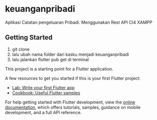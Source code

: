 # keuanganpribadi

Aplikasi Catatan pengeluaran Pribadi.
Menggunakan Rest API CI4 XAMPP

## Getting Started

1. git clone
2. lalu ubah nama folder dari kasku menjadi keuanganpribadi
3. lalu jalankan flutter pub get di terminal

This project is a starting point for a Flutter application.

A few resources to get you started if this is your first Flutter project:

- [Lab: Write your first Flutter app](https://docs.flutter.dev/get-started/codelab)
- [Cookbook: Useful Flutter samples](https://docs.flutter.dev/cookbook)

For help getting started with Flutter development, view the
[online documentation](https://docs.flutter.dev/), which offers tutorials,
samples, guidance on mobile development, and a full API reference.

